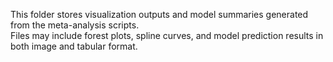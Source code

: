 This folder stores visualization outputs and model summaries generated from the meta-analysis scripts.  
Files may include forest plots, spline curves, and model prediction results in both image and tabular format.
